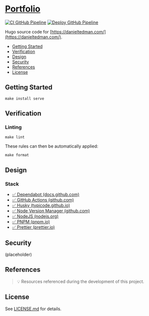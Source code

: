 # [Portfolio](https://github.com/dbtedman/portfolio)

[![CI GitHub Pipeline](https://img.shields.io/github/actions/workflow/status/dbtedman/portfolio/ci.yml?branch=main&style=for-the-badge&logo=github&label=ci)](https://github.com/dbtedman/portfolio/actions/workflows/ci.yml)
[![Deploy GitHub Pipeline](https://img.shields.io/github/actions/workflow/status/dbtedman/portfolio/deploy.yml?branch=main&style=for-the-badge&logo=github&label=deploy)](https://github.com/dbtedman/portfolio/actions/workflows/deploy.yml)

Hugo source code for [https://danieltedman.com/](https://danieltedman.com/).

-   [Getting Started](#getting-started)
-   [Verification](#verification)
-   [Design](#design)
-   [Security](#security)
-   [References](#references)
-   [License](#license)

## Getting Started

```shell
make install serve
```

## Verification

### Linting

```shell
make lint
```

These rules can then be automatically applied:

```shell
make format
```

## Design

### Stack

-   [✅ Dependabot (docs.github.com)](https://docs.github.com/en/code-security/dependabot)
-   [✅ GitHub Actions (github.com)](https://github.com/features/actions)
-   [✅ Husky (typicode.github.io)](https://typicode.github.io/husky/#/)
-   [✅ Node Version Manager (github.com)](https://github.com/nvm-sh/nvm)
-   [✅ NodeJS (nodejs.org)](https://nodejs.org/en/)
-   [✅ PNPM (pnpm.io)](https://pnpm.io/)
-   [✅ Prettier (prettier.io)](https://prettier.io/)

## Security

(placeholder)

## References

> 💡 Resources referenced during the development of this project.

## License

See [LICENSE.md](./LICENSE.md) for details.
